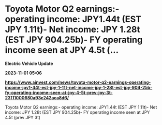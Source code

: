 # Toyota Motor Q2 earnings:- operating income: JPY1.44t (EST JPY 1.11t)- Net income: JPY 1.28t (EST JPY 904.25b)- FY operating income seen at JPY 4.5t (...
**Electric Vehicle Update**

**2023-11-01 05:06**

**https://www.ainvest.com/news/toyota-motor-q2-earnings-operating-income-jpy1-44t-est-jpy-1-11t-net-income-jpy-1-28t-est-jpy-904-25b-fy-operating-income-seen-at-jpy-4-5t-prev-jpy-3t-23111000680a93e242aea8d6/**

Toyota Motor Q2 earnings:- operating income: JPY1.44t (EST JPY 1.11t)- Net income: JPY 1.28t (EST JPY 904.25b)- FY operating income seen at JPY 4.5t (prev JPY 3t)